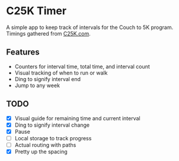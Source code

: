 # C25K Timer

A simple app to keep track of intervals for the Couch to 5K program. Timings gathered from [C25K.com](http://www.c25k.com/c25k_treadmill.html).

## Features

- Counters for interval time, total time, and interval count
- Visual tracking of when to run or walk
- Ding to signify interval end
- Jump to any week

## TODO

- [x] Visual guide for remaining time and current interval
- [x] Ding to signify interval change
- [x] Pause
- [ ] Local storage to track progress
- [ ] Actual routing with paths
- [x] Pretty up the spacing